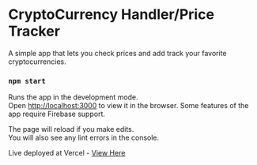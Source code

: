 # CryptoCurrency Handler/Price Tracker

A simple app that lets you check prices and add track your favorite cryptocurrencies.

### `npm start`

Runs the app in the development mode.\
Open [http://localhost:3000](http://localhost:3000) to view it in the browser.
Some features of the app require Firebase support.

The page will reload if you make edits.\
You will also see any lint errors in the console.

Live deployed at Vercel - [View Here](https://crypto-handler.vercel.app/)
